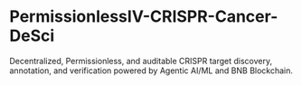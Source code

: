 # PermissionlessIV-CRISPR-Cancer-DeSci
Decentralized, Permissionless, and auditable CRISPR target discovery, annotation, and verification powered by Agentic AI/ML and BNB Blockchain.
